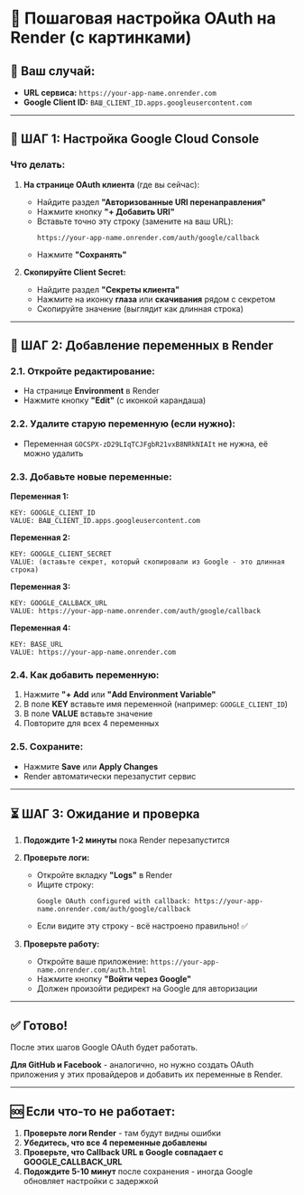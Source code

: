 # 📝 Пошаговая настройка OAuth на Render (с картинками)

## 🎯 Ваш случай:
- **URL сервиса:** `https://your-app-name.onrender.com`
- **Google Client ID:** `ВАШ_CLIENT_ID.apps.googleusercontent.com`

---

## 📘 ШАГ 1: Настройка Google Cloud Console

### Что делать:
1. **На странице OAuth клиента** (где вы сейчас):
   - Найдите раздел **"Авторизованные URI перенаправления"**
   - Нажмите кнопку **"+ Добавить URI"**
   - Вставьте точно эту строку (замените на ваш URL):
     ```
     https://your-app-name.onrender.com/auth/google/callback
     ```
   - Нажмите **"Сохранять"**

2. **Скопируйте Client Secret:**
   - Найдите раздел **"Секреты клиента"**
   - Нажмите на иконку **глаза** или **скачивания** рядом с секретом
   - Скопируйте значение (выглядит как длинная строка)

---

## 🎨 ШАГ 2: Добавление переменных в Render

### 2.1. Откройте редактирование:
- На странице **Environment** в Render
- Нажмите кнопку **"Edit"** (с иконкой карандаша)

### 2.2. Удалите старую переменную (если нужно):
- Переменная `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` не нужна, её можно удалить

### 2.3. Добавьте новые переменные:

**Переменная 1:**
```
KEY: GOOGLE_CLIENT_ID
VALUE: ВАШ_CLIENT_ID.apps.googleusercontent.com
```

**Переменная 2:**
```
KEY: GOOGLE_CLIENT_SECRET
VALUE: (вставьте секрет, который скопировали из Google - это длинная строка)
```

**Переменная 3:**
```
KEY: GOOGLE_CALLBACK_URL
VALUE: https://your-app-name.onrender.com/auth/google/callback
```

**Переменная 4:**
```
KEY: BASE_URL
VALUE: https://your-app-name.onrender.com
```

### 2.4. Как добавить переменную:
1. Нажмите **"+ Add** или **"Add Environment Variable"**
2. В поле **KEY** вставьте имя переменной (например: `GOOGLE_CLIENT_ID`)
3. В поле **VALUE** вставьте значение
4. Повторите для всех 4 переменных

### 2.5. Сохраните:
- Нажмите **Save** или **Apply Changes**
- Render автоматически перезапустит сервис

---

## ⏳ ШАГ 3: Ожидание и проверка

1. **Подождите 1-2 минуты** пока Render перезапустится

2. **Проверьте логи:**
   - Откройте вкладку **"Logs"** в Render
   - Ищите строку:
     ```
     Google OAuth configured with callback: https://your-app-name.onrender.com/auth/google/callback
     ```
   - Если видите эту строку - всё настроено правильно! ✅

3. **Проверьте работу:**
   - Откройте ваше приложение: `https://your-app-name.onrender.com/auth.html`
   - Нажмите кнопку **"Войти через Google"**
   - Должен произойти редирект на Google для авторизации

---

## ✅ Готово!

После этих шагов Google OAuth будет работать. 

**Для GitHub и Facebook** - аналогично, но нужно создать OAuth приложения у этих провайдеров и добавить их переменные в Render.

---

## 🆘 Если что-то не работает:

1. **Проверьте логи Render** - там будут видны ошибки
2. **Убедитесь, что все 4 переменные добавлены**
3. **Проверьте, что Callback URL в Google совпадает с GOOGLE_CALLBACK_URL**
4. **Подождите 5-10 минут** после сохранения - иногда Google обновляет настройки с задержкой

